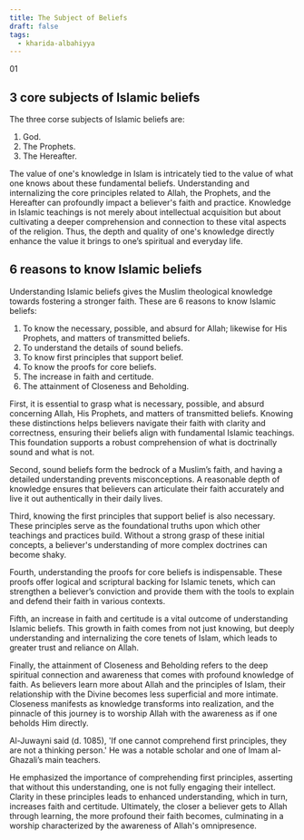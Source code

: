 ```yaml
---
title: The Subject of Beliefs
draft: false
tags:
  - kharida-albahiyya
---
```

01 

## 3 core subjects of Islamic beliefs

The three corse subjects of Islamic beliefs are: 
1. God.
2. The Prophets.
3. The Hereafter.

The value of one's knowledge in Islam is intricately tied to the value of what one knows about these fundamental beliefs. Understanding and internalizing the core principles related to Allah, the Prophets, and the Hereafter can profoundly impact a believer's faith and practice. Knowledge in Islamic teachings is not merely about intellectual acquisition but about cultivating a deeper comprehension and connection to these vital aspects of the religion. Thus, the depth and quality of one's knowledge directly enhance the value it brings to one’s spiritual and everyday life.

## 6 reasons to know Islamic beliefs

Understanding Islamic beliefs gives the Muslim theological knowledge towards fostering a stronger faith. These are 6 reasons to know Islamic beliefs: 

1. To know the necessary, possible, and absurd for Allah; likewise for His Prophets, and matters of transmitted beliefs.
2. To understand the details of sound beliefs.
3. To know first principles that support belief.
4. To know the proofs for core beliefs.
5. The increase in faith and certitude.
6. The attainment of Closeness and Beholding.

First, it is essential to grasp what is necessary, possible, and absurd concerning Allah, His Prophets, and matters of transmitted beliefs. Knowing these distinctions helps believers navigate their faith with clarity and correctness, ensuring their beliefs align with fundamental Islamic teachings. This foundation supports a robust comprehension of what is doctrinally sound and what is not.

Second, sound beliefs form the bedrock of a Muslim’s faith, and having a detailed understanding prevents misconceptions. A reasonable depth of knowledge ensures that believers can articulate their faith accurately and live it out authentically in their daily lives.

Third, knowing the first principles that support belief is also necessary. These principles serve as the foundational truths upon which other teachings and practices build. Without a strong grasp of these initial concepts, a believer's understanding of more complex doctrines can become shaky.

Fourth, understanding the proofs for core beliefs is indispensable. These proofs offer logical and scriptural backing for Islamic tenets, which can strengthen a believer’s conviction and provide them with the tools to explain and defend their faith in various contexts.

Fifth, an increase in faith and certitude is a vital outcome of understanding Islamic beliefs. This growth in faith comes from not just knowing, but deeply understanding and internalizing the core tenets of Islam, which leads to greater trust and reliance on Allah.

Finally, the attainment of Closeness and Beholding refers to the deep spiritual connection and awareness that comes with profound knowledge of faith. As believers learn more about Allah and the principles of Islam, their relationship with the Divine becomes less superficial and more intimate. Closeness manifests as knowledge transforms into realization, and the pinnacle of this journey is to worship Allah with the awareness as if one beholds Him directly.

Al-Juwayni said (d. 1085), 'If one cannot comprehend first principles, they are not a thinking person.' He was a notable scholar and one of Imam al-Ghazali’s main teachers. 

He emphasized the importance of comprehending first principles, asserting that without this understanding, one is not fully engaging their intellect. Clarity in these principles leads to enhanced understanding, which in turn, increases faith and certitude. Ultimately, the closer a believer gets to Allah through learning, the more profound their faith becomes, culminating in a worship characterized by the awareness of Allah's omnipresence.